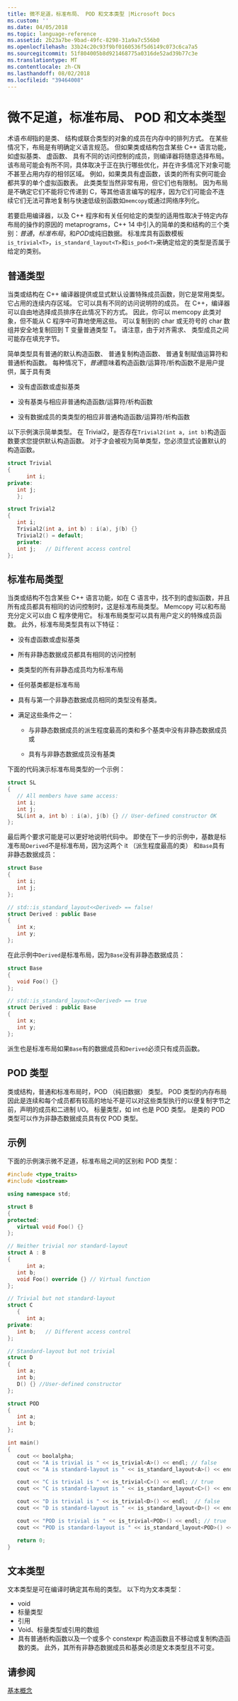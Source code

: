```yaml
---
title: 微不足道，标准布局、 POD 和文本类型 |Microsoft Docs
ms.custom: ''
ms.date: 04/05/2018
ms.topic: language-reference
ms.assetid: 2b23a7be-9bad-49fc-8298-31a9a7c556b0
ms.openlocfilehash: 33b24c20c93f9bf0160536f5d6149c073c6ca7a5
ms.sourcegitcommit: 51f804005b8d921468775a0316de52ad39b77c3e
ms.translationtype: MT
ms.contentlocale: zh-CN
ms.lasthandoff: 08/02/2018
ms.locfileid: "39464008"
---
```

# <a name="trivial-standard-layout-pod-and-literal-types"></a>微不足道，标准布局、 POD 和文本类型

术语*布局*指的是类、 结构或联合类型的对象的成员在内存中的排列方式。 在某些情况下，布局是有明确定义语言规范。 但如果类或结构包含某些 C++ 语言功能，如虚拟基类、 虚函数、 具有不同的访问控制的成员，则编译器将随意选择布局。 该布局可能会有所不同，具体取决于正在执行哪些优化，并在许多情况下对象可能不甚至占用内存的相邻区域。 例如，如果类具有虚函数，该类的所有实例可能会都共享的单个虚拟函数表。 此类类型当然非常有用，但它们也有限制。 因为布局是不确定它们不能将它传递到 C，等其他语言编写的程序，因为它们可能会不连续它们无法可靠地复制与快速低级别函数如`memcopy`或通过网络序列化。

 若要启用编译器，以及 C++ 程序和有关任何给定的类型的适用性取决于特定内存布局的操作的原因的 metaprograms，C++ 14 中引入的简单的类和结构的三个类别：*普通*，*标准布局*，和*POD*或纯旧数据。 标准库具有函数模板`is_trivial<T>`，`is_standard_layout<T>`和`is_pod<T>`来确定给定的类型是否属于给定的类别。

## <a name="trivial-types"></a>普通类型

 当类或结构在 C++ 编译器提供或显式默认设置特殊成员函数，则它是常用类型。 它占用的连续内存区域。 它可以具有不同的访问说明符的成员。 在 C++，编译器可以自由地选择成员排序在此情况下的方式。 因此，你可以 memcopy 此类对象，但不能从 C 程序中可靠地使用这些。 可以复制到的 char 或无符号的 char 数组并安全地复制回到 T 变量普通类型 T。 请注意，由于对齐需求、 类型成员之间可能存在填充字节。

 简单类型具有普通的默认构造函数、 普通复制构造函数、 普通复制赋值运算符和普通析构函数。 每种情况下，*普通*意味着构造函数/运算符/析构函数不是用户提供，属于具有类

- 没有虚函数或虚拟基类

- 没有基类与相应非普通构造函数/运算符/析构函数

- 没有数据成员的类类型的相应非普通构造函数/运算符/析构函数

以下示例演示简单类型。 在 Trivial2，是否存在`Trivial2(int a, int b)`构造函数要求您提供默认构造函数。 对于才会被视为简单类型，您必须显式设置默认的构造函数。

```cpp
struct Trivial
{
      int i;
private:
   int j;  
   };

struct Trivial2
{
   int i;
   Trivial2(int a, int b) : i(a), j(b) {}
   Trivial2() = default;
   private:
   int j;   // Different access control
};
```

## <a name="standard-layout-types"></a>标准布局类型

 当类或结构不包含某些 C++ 语言功能，如在 C 语言中，找不到的虚拟函数，并且所有成员都具有相同的访问控制时，这是标准布局类型。 Memcopy 可以和布局充分定义可以由 C 程序使用它。 标准布局类型可以具有用户定义的特殊成员函数。 此外，标准布局类型具有以下特征：

- 没有虚函数或虚拟基类

- 所有非静态数据成员都具有相同的访问控制

- 类类型的所有非静态成员均为标准布局

- 任何基类都是标准布局

- 具有与第一个非静态数据成员相同的类型没有基类。

- 满足这些条件之一：

  - 与非静态数据成员的派生程度最高的类和多个基类中没有非静态数据成员或

  - 具有与非静态数据成员没有基类

下面的代码演示标准布局类型的一个示例：

```cpp
struct SL
{
   // All members have same access:
   int i;
   int j;
   SL(int a, int b) : i(a), j(b) {} // User-defined constructor OK
};
```

 最后两个要求可能是可以更好地说明代码中。 即使在下一步的示例中，基数是标准布局`Derived`不是标准布局，因为这两个 it （派生程度最高的类） 和`Base`具有非静态数据成员：

```cpp
struct Base
{
   int i;
   int j;
};

// std::is_standard_layout<<Derived> == false!
struct Derived : public Base
{
   int x;
   int y;
};

```

 在此示例中`Derived`是标准布局，因为`Base`没有非静态数据成员：

```cpp
struct Base
{
   void Foo() {}
};

// std::is_standard_layout<<Derived> == true
struct Derived : public Base
{
   int x;
   int y;
};
```

 派生也是标准布局如果`Base`有的数据成员和`Derived`必须只有成员函数。

## <a name="pod-types"></a>POD 类型

 类或结构，普通和标准布局时，POD （纯旧数据） 类型。 POD 类型的内存布局因此是连续和每个成员都有较高的地址不是可以对这些类型执行的以便复制字节之前，声明的成员和二进制 I/O。  标量类型，如 int 也是 POD 类型。 是类的 POD 类型可以作为非静态数据成员具有仅 POD 类型。

## <a name="example"></a>示例

下面的示例演示微不足道，标准布局之间的区别和 POD 类型：

```cpp
#include <type_traits>
#include <iostream>

using namespace std;

struct B
{
protected:
   virtual void Foo() {}
};

// Neither trivial nor standard-layout
struct A : B
{
      int a;
   int b;
   void Foo() override {} // Virtual function
};

// Trivial but not standard-layout
struct C
   {
      int a;
private:
   int b;   // Different access control
};

// Standard-layout but not trivial
struct D
{
   int a;
   int b;
   D() {} //User-defined constructor
};

struct POD
{
   int a;
   int b;
};

int main()
{
   cout << boolalpha;
   cout << "A is trivial is " << is_trivial<A>() << endl; // false
   cout << "A is standard-layout is " << is_standard_layout<A>() << endl;  // false

   cout << "C is trivial is " << is_trivial<C>() << endl; // true
   cout << "C is standard-layout is " << is_standard_layout<C>() << endl;  // false

   cout << "D is trivial is " << is_trivial<D>() << endl;  // false
   cout << "D is standard-layout is " << is_standard_layout<D>() << endl; // true

   cout << "POD is trivial is " << is_trivial<POD>() << endl; // true
   cout << "POD is standard-layout is " << is_standard_layout<POD>() << endl; // true

   return 0;
}
```

## <a name="literal_types"></a> 文本类型

文本类型是可在编译时确定其布局的类型。 以下均为文本类型：

- void
- 标量类型
- 引用
- Void、标量类型或引用的数组
- 具有普通析构函数以及一个或多个 constexpr 构造函数且不移动或复制构造函数的类。 此外，其所有非静态数据成员和基类必须是文本类型且不可变。

## <a name="see-also"></a>请参阅
 [基本概念](../cpp/basic-concepts-cpp.md)